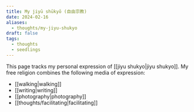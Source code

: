 ```yaml
---
title: My jiyū shūkyō (自由宗教)
date: 2024-02-16
aliases:
  - thoughts/my-jiyu-shukyo
draft: false
tags:
  - thoughts
  - seedlings
---
```

This page tracks my personal expression of [[jiyu shukyo|jiyu shukyo]]. My free religion combines the following media of expression:
- [[walking|walking]]
- [[writing|writing]]
- [[photography|photography]]
- [[thoughts/facilitating|facilitating]]